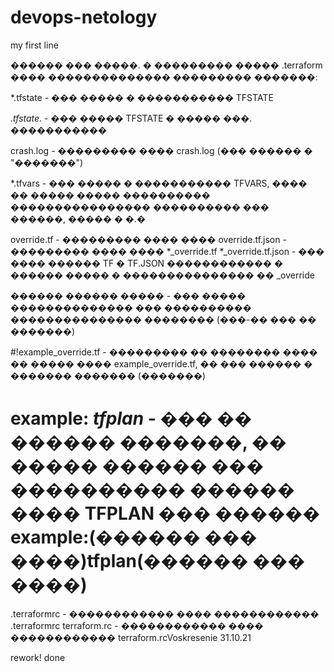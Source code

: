 # devops-netology
my first line

������ ��� �����.
� ��������� ����� .terraform ���� �������������� ��������� �������:

*.tfstate - ��� ����� � ����������� TFSTATE

*.tfstate.* - ��� ����� TFSTATE � ����� ���. �����������

crash.log - ��������� ���� crash.log (��� ������ � "�������")


*.tfvars - ��� ����� � ����������� TFVARS, ���� �� ����� ����� ���������� ���������������� ���������� ��� ������, ����� � �.�

override.tf - ��������� ���� ���� 
override.tf.json - ��������� ���� ����
*_override.tf 
*_override.tf.json - ��� ���� ������ TF � TF.JSON ������������ � ������ ����� � ��������������� �� _override

������ ������ ����� - ��� ����� �������������� ��� ���������� ��������������� �������� (���-�� ��� �� �������)

#!example_override.tf - ��������� �� �������� ���� �� ����� ���� example_override.tf, �� ��� ������ � ������� ������� (�������)

# example: *tfplan* - ��� �� ������ �������, �� ����� ������ ��� ���������� ������ ���� TFPLAN ��� ������ example:(������ ��� ����)tfplan(������ ��� ����)

.terraformrc - ������������ ���� ������������ .terraformrc
terraform.rc - ������������ ���� ������������ terraform.rcVoskresenie 31.10.21

rework! done